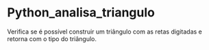 # Python_analisa_triangulo
Verifica se é possível construir um triângulo com as retas digitadas e retorna com o tipo do triângulo.
